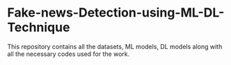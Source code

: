 # Fake-news-Detection-using-ML-DL-Technique
This repository contains all the datasets, ML models, DL models along with all the necessary codes used for the work.
